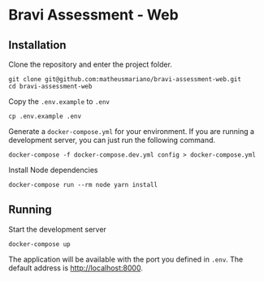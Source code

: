 # Bravi Assessment - Web

## Installation

Clone the repository and enter the project folder.

```
git clone git@github.com:matheusmariano/bravi-assessment-web.git
cd bravi-assessment-web
```

Copy the `.env.example` to `.env`

```
cp .env.example .env
```

Generate a `docker-compose.yml` for your environment. If you are running a development server, you can just run the following command.

```
docker-compose -f docker-compose.dev.yml config > docker-compose.yml
```

Install Node dependencies

```
docker-compose run --rm node yarn install
```

## Running

Start the development server

```
docker-compose up
```

The application will be available with the port you defined in `.env`. The default address is [http://localhost:8000](http://localhost:8000).
